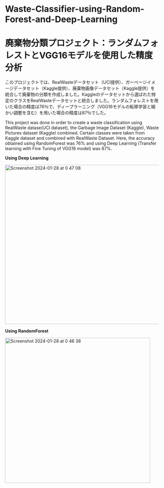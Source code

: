 # Waste-Classifier-using-Random-Forest-and-Deep-Learning

# 廃棄物分類プロジェクト：ランダムフォレストとVGG16モデルを使用した精度分析

このプロジェクトでは、RealWasteデータセット（UCI提供）、ガーベージイメージデータセット（Kaggle提供）、廃棄物画像データセット（Kaggle提供）を統合して廃棄物の分類を作成しました。Kaggleのデータセットから選ばれた特定のクラスをRealWasteデータセットと統合しました。ランダムフォレストを用いた場合の精度は76％で、ディープラーニング（VGG16モデルの転移学習と細かい調整を含む）を用いた場合の精度は87％でした。

This project was done in order to create a waste classification using RealWaste datase(UCI dataset), the Garbage Image Dataset (Kaggle), Waste Pictures dataset (Kaggle) combined. Certain classes were taken from Kaggle dataset and combined with RealWaste Dataset. Here, the accuracy obtained using RandomForest was 76% and using Deep Learning (Transfer learning with Fine Tuning of VGG16 model) was 87%. 

**Using Deep Learning**

<img width="521" alt="Screenshot 2024-01-28 at 0 47 08" src="https://github.com/pras019/Waste_classifier/assets/40199695/677f8ea7-66ef-4b6e-81cd-91930ebb29c4">




**Using RandomForest**

<img width="475" alt="Screenshot 2024-01-28 at 0 46 38" src="https://github.com/pras019/Waste_classifier/assets/40199695/fc67d37b-18ff-4feb-966d-8581a91c3be9">




